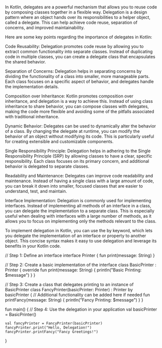 
In Kotlin, delegates are a powerful mechanism that allows you to reuse code by composing classes together in a flexible way. Delegation is a design pattern where an object hands over its responsibilities to a helper object, called a delegate. This can help achieve code reuse, separation of concerns, and improved maintainability.

Here are some key points regarding the importance of delegates in Kotlin:

Code Reusability:
Delegation promotes code reuse by allowing you to extract common functionality into separate classes. Instead of duplicating code in multiple classes, you can create a delegate class that encapsulates the shared behavior.

Separation of Concerns:
Delegation helps in separating concerns by dividing the functionality of a class into smaller, more manageable parts. Each class focuses on a specific aspect of behavior, and delegates handle the implementation details.

Composition over Inheritance:
Kotlin promotes composition over inheritance, and delegation is a way to achieve this. Instead of using class inheritance to share behavior, you can compose classes with delegates, making the code more flexible and avoiding some of the pitfalls associated with traditional inheritance.

Dynamic Behavior:
Delegates can be used to dynamically alter the behavior of a class. By changing the delegate at runtime, you can modify the behavior of an object without modifying its code. This is particularly useful for creating extensible and customizable components.

Single Responsibility Principle:
Delegation helps in adhering to the Single Responsibility Principle (SRP) by allowing classes to have a clear, specific responsibility. Each class focuses on its primary concern, and additional behavior is delegated to separate classes.

Readability and Maintenance:
Delegates can improve code readability and maintenance. Instead of having a single class with a large amount of code, you can break it down into smaller, focused classes that are easier to understand, test, and maintain.

Interface Implementation:
Delegation is commonly used for implementing interfaces. Instead of implementing all methods of an interface in a class, you can delegate the implementation to a separate class. This is especially useful when dealing with interfaces with a large number of methods, as it allows you to focus on implementing only the methods relevant to the class.

To implement delegation in Kotlin, you can use the by keyword, which lets you delegate the implementation of an interface or property to another object. This concise syntax makes it easy to use delegation and leverage its benefits in your Kotlin code.



// Step 1: Define an interface
interface Printer {
    fun print(message: String)
}

// Step 2: Create a basic implementation of the interface
class BasicPrinter : Printer {
    override fun print(message: String) {
        println("Basic Printing: $message")
    }
}

// Step 3: Create a class that delegates printing to an instance of BasicPrinter
class FancyPrinter(basicPrinter: Printer) : Printer by basicPrinter {
    // Additional functionality can be added here if needed
    fun printFancy(message: String) {
        println("Fancy Printing: $message")
    }
}

fun main() {
    // Step 4: Use the delegation in your application
    val basicPrinter = BasicPrinter()
    
    val fancyPrinter = FancyPrinter(basicPrinter)
    fancyPrinter.print("Hello, Delegation!")
    fancyPrinter.printFancy("Fancy Greetings!")
}
